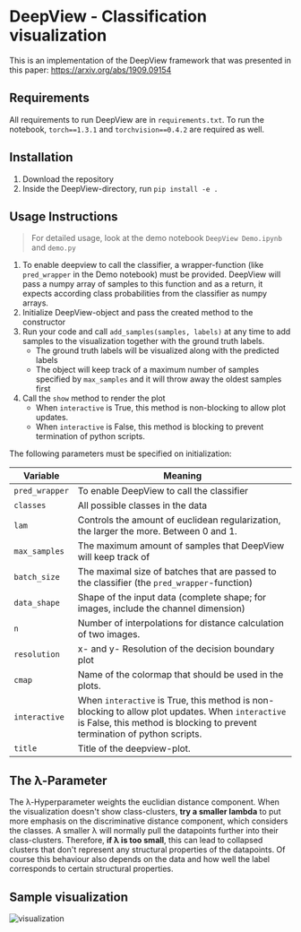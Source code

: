# DeepView - Classification visualization

This is an implementation of the DeepView framework that was presented in this paper: https://arxiv.org/abs/1909.09154

## Requirements

All requirements to run DeepView are in ```requirements.txt```. 
To run the notebook, ```torch==1.3.1``` and ```torchvision==0.4.2``` are required as well.

## Installation

 1. Download the repository
 2. Inside the DeepView-directory, run ```pip install -e .```

## Usage Instructions

> For detailed usage, look at the demo notebook ```DeepView Demo.ipynb``` and ```demo.py```
 
 1. To enable deepview to call the classifier, a wrapper-function (like ```pred_wrapper``` in the Demo notebook) must be provided. DeepView will pass a numpy array of samples to this function and as a return, it expects according class probabilities from the classifier as numpy arrays.
 2. Initialize DeepView-object and pass the created method to the constructor
 3. Run your code and call ```add_samples(samples, labels)``` at any time to add samples to the visualization together with the ground truth labels.
    * The ground truth labels will be visualized along with the predicted labels
    * The object will keep track of a maximum number of samples specified by ```max_samples``` and it will throw away the oldest samples first
 4. Call the ```show``` method to render the plot
    * When ```interactive``` is True, this method is non-blocking to allow plot updates.
    * When ```interactive``` is False, this method is blocking to prevent termination of python scripts.
    
The following parameters must be specified on initialization:


| Variable               | Meaning           |
|------------------------|-------------------|
| ```pred_wrapper```     | To enable DeepView to call the classifier |
| ```classes```          | All possible classes in the data |
| ```lam```              | Controls the amount of euclidean regularization, the larger the more. Between 0 and 1. |
| ```max_samples```      | The maximum amount of samples that DeepView will keep track of |
| ```batch_size```       | The maximal size of batches that are passed to the classifier (the ```pred_wrapper```-function) |
| ```data_shape```       | Shape of the input data (complete shape; for images, include the channel dimension) |
| ```n```                | Number of interpolations for distance calculation of two images. |
| ```resolution```       | x- and y- Resolution of the decision boundary plot |
| ```cmap```             | Name of the colormap that should be used in the plots. |
| ```interactive```      | When ```interactive``` is True, this method is non-blocking to allow plot updates. When ```interactive``` is False, this method is blocking to prevent termination of python scripts. |
| ```title```            | Title of the deepview-plot. |

## The λ-Parameter

The λ-Hyperparameter weights the euclidian distance component. When the visualization doesn't show class-clusters, **try a smaller lambda** to put more emphasis on the discriminative distance component, which considers the classes. A smaller λ will normally pull the datapoints further into their class-clusters. Therefore, **if λ is too small**, this can lead to collapsed clusters that don't represent any structural properties of the datapoints. Of course this behaviour also depends on the data and how well the label corresponds to certain structural properties.


## Sample visualization

![visualization](https://user-images.githubusercontent.com/30961397/71091913-628e4480-21a6-11ea-8a26-d94f13907548.png)
